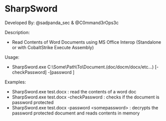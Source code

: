 # SharpSword
Developed By: @sadpanda_sec & @C0mmand3rOps3c

Description: 
   - Read Contents of Word Documents using MS Office Interop (Standalone or with CobaltStrike Execute Assembly)

Usage: 
   - SharpSword.exe C:\\Some\\Path\\To\\Document.(doc/docm/docx/etc...) [-checkPassword] -[password <password>]

Examples:

   - SharpSword.exe test.docx : read the contents of a word doc
   - SharpSword.exe test.docx -checkPassword : checks if the document is password protected
   - SharpSword.exe test.docx -password \<somepassword\> : decrypts the password protected document and reads contents in memory

